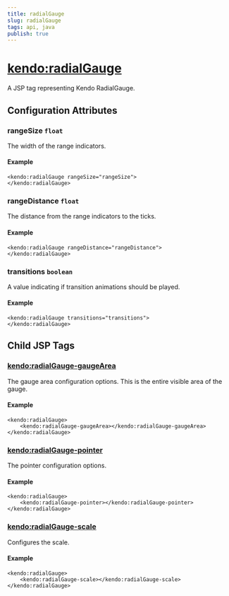 ```yaml
---
title: radialGauge
slug: radialGauge
tags: api, java
publish: true
---
```


# <kendo:radialGauge>
A JSP tag representing Kendo RadialGauge.


## Configuration Attributes


### rangeSize `float`

The width of the range indicators.

#### Example
    <kendo:radialGauge rangeSize="rangeSize">
    </kendo:radialGauge>



### rangeDistance `float`

The distance from the range indicators to the ticks.

#### Example
    <kendo:radialGauge rangeDistance="rangeDistance">
    </kendo:radialGauge>



### transitions `boolean`

A value indicating if transition animations should be played.

#### Example
    <kendo:radialGauge transitions="transitions">
    </kendo:radialGauge>



## Child JSP Tags

### [<kendo:radialGauge-gaugeArea>](/api/wrappers/jsp/radialgauge/gaugearea)

The gauge area configuration options.
This is the entire visible area of the gauge.

#### Example

    <kendo:radialGauge>
        <kendo:radialGauge-gaugeArea></kendo:radialGauge-gaugeArea>
    </kendo:radialGauge>
 
### [<kendo:radialGauge-pointer>](/api/wrappers/jsp/radialgauge/pointer)

The pointer configuration options.

#### Example

    <kendo:radialGauge>
        <kendo:radialGauge-pointer></kendo:radialGauge-pointer>
    </kendo:radialGauge>
 
### [<kendo:radialGauge-scale>](/api/wrappers/jsp/radialgauge/scale)

Configures the scale.

#### Example

    <kendo:radialGauge>
        <kendo:radialGauge-scale></kendo:radialGauge-scale>
    </kendo:radialGauge>
 
